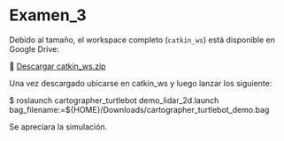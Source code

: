 # Examen_3

Debido al tamaño, el workspace completo (`catkin_ws`) está disponible en Google Drive:

🔗 [Descargar catkin_ws.zip]([https://drive.google.com/uc?export=download&id=ID_DEL_ARCHIVO](https://drive.google.com/file/d/1IQcG711TJBtW-jq87oV74aoo7FZRhzUg/view?usp=sharing))

Una vez descargado ubicarse en catkin_ws y luego lanzar los siguiente:

$ roslaunch cartographer_turtlebot demo_lidar_2d.launch bag_filename:=${HOME}/Downloads/cartographer_turtlebot_demo.bag

Se apreciara la simulación.
